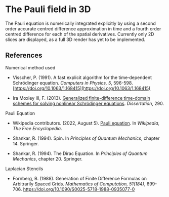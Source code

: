 # The Pauli field in 3D

The Pauli equation is numerically integrated explicitly by using a second order accurate centred difference approximation in time and a fourth order centred difference for each of the spatial derivatives.
Currently only 2D slices are displayed, as a full 3D render has yet to be implemented.

## References

Numerical method used

 - Visscher, P. (1991). A fast explicit algorithm for the time‐dependent Schrödinger equation. <em>Computers in Physics, 5</em>, 596-598. [https://doi.org/10.1063/1.168415](https://doi.org/10.1063/1.168415)

- Ira Moxley III, F. (2013). [Generalized finite-difference time-domain schemes for solving nonlinear Schrödinger equations](https://digitalcommons.latech.edu/cgi/viewcontent.cgi?article=1284&context=dissertations). <em>Dissertation</em>, 290. 

Pauli Equation

 - Wikipedia contributors. (2022, August 5). [Pauli equation](https://en.wikipedia.org/wiki/Pauli_equation). In <em>Wikipedia, The Free Encyclopedia</em>.

 - Shankar, R. (1994). Spin. In <em>Principles of Quantum Mechanics</em>, chapter 14. Springer.

 - Shankar, R. (1994). The Dirac Equation. In <em>Principles of Quantum Mechanics</em>, chapter 20. Springer.

Laplacian Stencils

 - Fornberg, B. (1988). Generation of Finite Difference Formulas on Arbitrarily Spaced Grids. <em>Mathematics of Computation, 51(184)</em>, 699-706. [https://doi.org/10.1090/S0025-5718-1988-0935077-0 ](https://doi.org/10.1090/S0025-5718-1988-0935077-0 )
